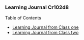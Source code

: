 ### Learning Journal Cr102d8

Table of Contents

- [Learning Journal from Class one](/Reading01.md)
- [Learning Journal from Class two](/Reading02.md)
